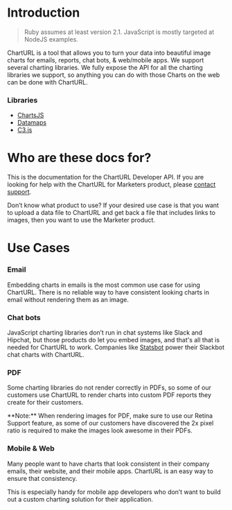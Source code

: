 # Introduction

> Ruby assumes at least version 2.1. JavaScript is mostly targeted at NodeJS examples.

ChartURL is a tool that allows you to turn your data into beautiful image charts for emails,
reports, chat bots, & web/mobile apps. We support several charting libraries. We
fully expose the API for all the charting libraries we support, so anything you can do with
those Charts on the web can be done with ChartURL.

### Libraries

- [ChartsJS](http://chartjs.org)
- [Datamaps](http://datamaps.github.io)
- [C3.js](http://c3js.org)

# Who are these docs for?

This is the documentation for the ChartURL Developer API. If you are looking for help with the
ChartURL for Marketers product, please [contact support](mailto:support@charturl.com).

Don’t know what product to use? If your desired use case is that you want to upload a data file to
ChartURL and get back a file that includes links to images, then you want to use the Marketer product.

# Use Cases

### Email

Embedding charts in emails is the most common use case for using ChartURL.
There is no reliable way to have consistent looking charts in email without
rendering them as an image.

### Chat bots

JavaScript charting libraries don’t run in chat systems like Slack and Hipchat,
but those products do let you embed images, and that's all that is needed for ChartURL to work.
Companies like [Statsbot](http://statsbot.co/) power their Slackbot chat charts
with ChartURL.

### PDF

Some charting libraries do not render correctly in PDFs, so some of our
customers use ChartURL to render charts into custom PDF reports they create for
their customers.

<aside class="warning">
**Note:** When rendering images for PDF, make sure to use our Retina Support
feature, as some of our customers have discovered the 2x pixel ratio is
required to make the images look awesome in their PDFs.
</aside>

### Mobile & Web

Many people want to have charts that look consistent in their company  emails,
their website, and their mobile apps. ChartURL is an easy way to ensure that
consistency. 

This is especially handy for mobile app developers who don’t want to build out
a custom charting solution for their application.
